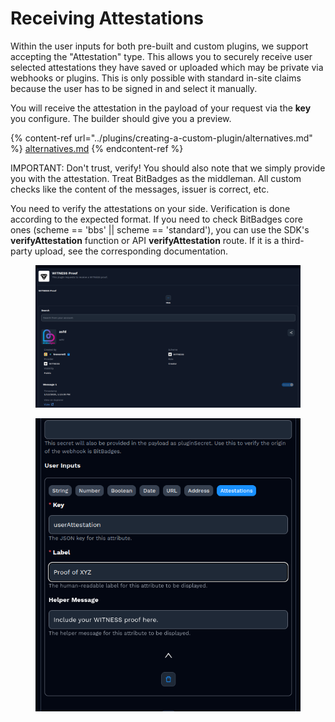 # Receiving Attestations

Within the user inputs for both pre-built and custom plugins, we support accepting the "Attestation" type. This allows you to securely receive user selected attestations they have saved or uploaded which may be private via webhooks or plugins. This is only possible with standard in-site claims because the user has to be signed in and select it manually.

You will receive the attestation in the payload of your request via the **key** you configure. The builder should give you a preview.

{% content-ref url="../plugins/creating-a-custom-plugin/alternatives.md" %}
[alternatives.md](../plugins/creating-a-custom-plugin/alternatives.md)
{% endcontent-ref %}

IMPORTANT: Don't trust, verify! You should also note that we simply provide you with the attestation. Treat BitBadges as the middleman. All custom checks like the content of the messages, issuer is correct, etc.

You need to verify the attestations on your side. Verification is done according to the expected format. If you need to check BitBadges core ones (scheme == 'bbs' || scheme == 'standard'), you can use the SDK's **verifyAttestation** function or API **verifyAttestation** route. If it is a third-party upload, see the corresponding documentation.

<figure><img src="../../../.gitbook/assets/image (1) (1) (1) (1) (1) (1) (1) (1) (1) (1) (1) (1) (1) (1) (1) (1) (1).png" alt=""><figcaption></figcaption></figure>

<figure><img src="../../../.gitbook/assets/image (4) (1) (1) (1) (1) (1).png" alt=""><figcaption></figcaption></figure>
